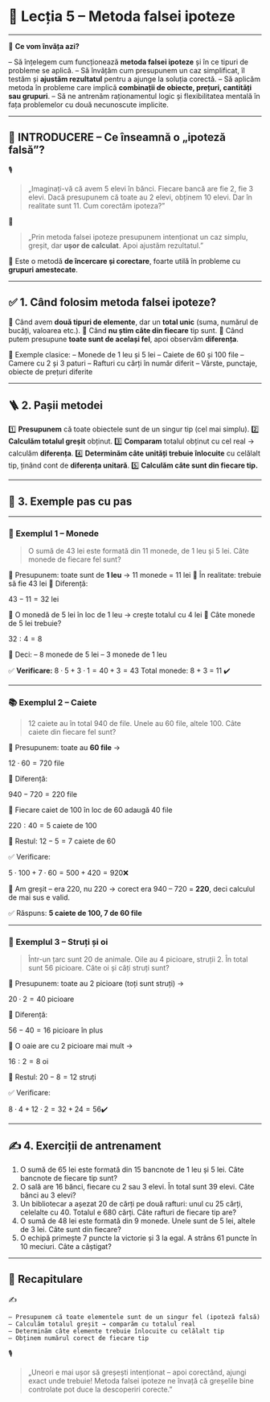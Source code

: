 # 📘 Lecția 5 – Metoda falsei ipoteze

------

🎯 **Ce vom învăța azi?**

– Să înțelegem cum funcționează **metoda falsei ipoteze** și în ce tipuri de probleme se aplică.
 – Să învățăm cum presupunem un caz simplificat, îl testăm și **ajustăm rezultatul** pentru a ajunge la soluția corectă.
 – Să aplicăm metoda în probleme care implică **combinații de obiecte, prețuri, cantități sau grupuri**.
 – Să ne antrenăm raționamentul logic și flexibilitatea mentală în fața problemelor cu două necunoscute implicite.

------

## 🔔 INTRODUCERE – Ce înseamnă o „ipoteză falsă”?

🎙️

> „Imaginați-vă că avem 5 elevi în bănci. Fiecare bancă are fie 2, fie 3 elevi. Dacă presupunem că toate au 2 elevi, obținem 10 elevi. Dar în realitate sunt 11.
>  Cum corectăm ipoteza?”

🧠

> „Prin metoda falsei ipoteze presupunem intenționat un caz simplu, greșit, dar **ușor de calculat**. Apoi ajustăm rezultatul.”

🎯 Este o metodă **de încercare și corectare**, foarte utilă în probleme cu **grupuri amestecate**.

------

## ✅ 1. Când folosim metoda falsei ipoteze?

🔹 Când avem **două tipuri de elemente**, dar un **total unic** (suma, numărul de bucăți, valoarea etc.).
 🔹 Când **nu știm câte din fiecare** tip sunt.
 🔹 Când putem presupune **toate sunt de același fel**, apoi observăm **diferența**.

📘 Exemple clasice:
 – Monede de 1 leu și 5 lei
 – Caiete de 60 și 100 file
 – Camere cu 2 și 3 paturi
 – Rafturi cu cărți în număr diferit
 – Vârste, punctaje, obiecte de prețuri diferite

------

## 🪜 2. Pașii metodei

1️⃣ **Presupunem** că toate obiectele sunt de un singur tip (cel mai simplu).
 2️⃣ **Calculăm totalul greșit** obținut.
 3️⃣ **Comparam** totalul obținut cu cel real → calculăm **diferența**.
 4️⃣ **Determinăm câte unități trebuie înlocuite** cu celălalt tip, ținând cont de **diferența unitară**.
 5️⃣ **Calculăm câte sunt din fiecare tip.**

------

## 🧠 3. Exemple pas cu pas

------

### 🧾 Exemplul 1 – Monede

> O sumă de 43 lei este formată din 11 monede, de 1 leu și 5 lei. Câte monede de fiecare fel sunt?

🔹 Presupunem: toate sunt de **1 leu** → 11 monede = 11 lei
 🔹 În realitate: trebuie să fie 43 lei
 🔹 Diferență:

$43 - 11 = 32\ \text{lei}$

🔹 O monedă de 5 lei în loc de 1 leu → crește totalul cu 4 lei
 🔹 Câte monede de 5 lei trebuie?

$32 : 4 = 8$

🔹 Deci:
 – 8 monede de 5 lei
 – 3 monede de 1 leu

✅ **Verificare:**
 $8 \cdot 5 + 3 \cdot 1 = 40 + 3 = 43$
 Total monede: 8 + 3 = 11 ✔️

------

### 📚 Exemplul 2 – Caiete

> 12 caiete au în total 940 de file. Unele au 60 file, altele 100. Câte caiete din fiecare fel sunt?

🔹 Presupunem: toate au **60 file** →

$12 \cdot 60 = 720\ \text{file}$

🔹 Diferență:

$940 - 720 = 220\ \text{file}$

🔹 Fiecare caiet de 100 în loc de 60 adaugă 40 file

$220 : 40 = 5\ \text{caiete de 100}$

🔹 Restul: $12 - 5 = 7$ caiete de 60

✅ Verificare:

$5 \cdot 100 + 7 \cdot 60 = 500 + 420 = 920 ❌$

📌 Am greșit – era 220, nu 220 → corect era 940 – 720 = **220**, deci calculul de mai sus e valid.

✅ Răspuns: **5 caiete de 100, 7 de 60 file**

------

### 🐑 Exemplul 3 – Struți și oi

> Într-un țarc sunt 20 de animale. Oile au 4 picioare, struții 2. În total sunt 56 picioare. Câte oi și câți struți sunt?

🔹 Presupunem: toate au 2 picioare (toți sunt struți) →

$20 \cdot 2 = 40\ \text{picioare}$

🔹 Diferență:

$56 - 40 = 16\ \text{picioare în plus}$

🔹 O oaie are cu 2 picioare mai mult →

$16 : 2 = 8\ \text{oi}$

🔹 Restul: $20 - 8 = 12$ struți

✅ Verificare:

$8 \cdot 4 + 12 \cdot 2 = 32 + 24 = 56 ✔️$

------

## ✍️ 4. Exerciții de antrenament

1. O sumă de 65 lei este formată din 15 bancnote de 1 leu și 5 lei. Câte bancnote de fiecare tip sunt?
2. O sală are 16 bănci, fiecare cu 2 sau 3 elevi. În total sunt 39 elevi. Câte bănci au 3 elevi?
3. Un bibliotecar a așezat 20 de cărți pe două rafturi: unul cu 25 cărți, celelalte cu 40. Totalul e 680 cărți. Câte rafturi de fiecare tip are?
4. O sumă de 48 lei este formată din 9 monede. Unele sunt de 5 lei, altele de 3 lei. Câte sunt din fiecare?
5. O echipă primește 7 puncte la victorie și 3 la egal. A strâns 61 puncte în 10 meciuri. Câte a câștigat?

------

## 🔁 Recapitulare

✍️

```
– Presupunem că toate elementele sunt de un singur fel (ipoteză falsă)  
– Calculăm totalul greșit → comparăm cu totalul real  
– Determinăm câte elemente trebuie înlocuite cu celălalt tip  
– Obținem numărul corect de fiecare tip
```

🎙️

> „Uneori e mai ușor să greșești intenționat – apoi corectând, ajungi exact unde trebuie! Metoda falsei ipoteze ne învață că greșelile bine controlate pot duce la descoperiri corecte.”

